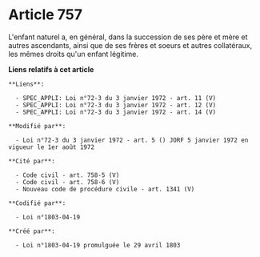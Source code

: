 # Article 757

L'enfant naturel a, en général, dans la succession de ses père et mère et autres ascendants, ainsi que de ses frères et
soeurs et autres collatéraux, les mêmes droits qu'un enfant légitime.

**Liens relatifs à cet article**

	**Liens**:

	  - SPEC_APPLI: Loi n°72-3 du 3 janvier 1972 - art. 11 (V)
	  - SPEC_APPLI: Loi n°72-3 du 3 janvier 1972 - art. 12 (V)
	  - SPEC_APPLI: Loi n°72-3 du 3 janvier 1972 - art. 14 (V)

	**Modifié par**:

	  - Loi n°72-3 du 3 janvier 1972 - art. 5 () JORF 5 janvier 1972 en vigueur le 1er août 1972

	**Cité par**:

	  - Code civil - art. 758-5 (V)
	  - Code civil - art. 758-6 (V)
	  - Nouveau code de procédure civile - art. 1341 (V)

	**Codifié par**:

	  - Loi n°1803-04-19

	**Créé par**:

	  - Loi n°1803-04-19 promulguée le 29 avril 1803
